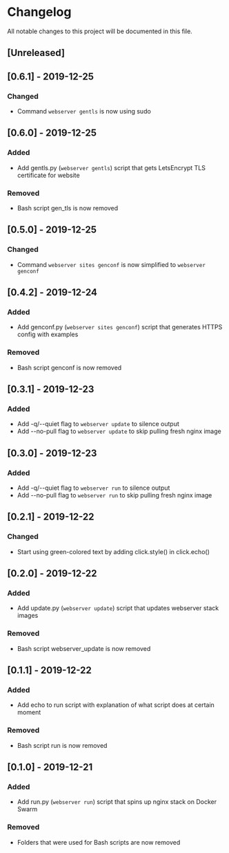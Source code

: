 # Changelog

All notable changes to this project will be documented in this file.

## [Unreleased]

## [0.6.1] - 2019-12-25

### Changed

* Command `webserver gentls` is now using sudo

## [0.6.0] - 2019-12-25

### Added

* Add gentls.py (`webserver gentls`) script that gets LetsEncrypt TLS certificate for website

### Removed

* Bash script gen_tls is now removed

## [0.5.0] - 2019-12-25

### Changed

* Command `webserver sites genconf` is now simplified to `webserver genconf`

## [0.4.2] - 2019-12-24

### Added

* Add genconf.py (`webserver sites genconf`) script that generates HTTPS config with examples

### Removed

* Bash script genconf is now removed

## [0.3.1] - 2019-12-23

### Added

* Add -q/--quiet flag to `webserver update` to silence output
* Add --no-pull flag to `webserver update` to skip pulling fresh nginx image

## [0.3.0] - 2019-12-23

### Added

* Add -q/--quiet flag to `webserver run` to silence output
* Add --no-pull flag to `webserver run` to skip pulling fresh nginx image

## [0.2.1] - 2019-12-22

### Changed

* Start using green-colored text by adding click.style() in click.echo()

## [0.2.0] - 2019-12-22

### Added

* Add update.py (`webserver update`) script that updates webserver stack images

### Removed

* Bash script webserver_update is now removed

## [0.1.1] - 2019-12-22

### Added

* Add echo to run script with explanation of what script does at certain moment

### Removed

* Bash script run is now removed

## [0.1.0] - 2019-12-21

### Added

* Add run.py (`webserver run`) script that spins up nginx stack on Docker Swarm

### Removed

* Folders that were used for Bash scripts are now removed
